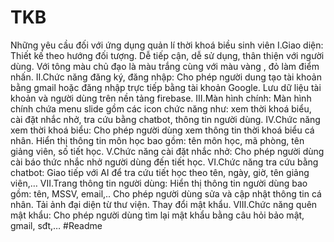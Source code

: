 # TKB
Những yêu cầu đối với ứng dụng quản lí thời khoá biều sinh viên
I.Giao diện:
Thiết kế theo hướng đối tượng.
Dễ tiếp cận, dễ sử dụng, thân thiện với người dùng.
Với tông màu chủ đạo là màu trắng cùng với màu vàng , đỏ làm điểm nhấn.
II.Chức năng đăng ký, đăng nhập:
Cho phép người dung tạo tài khoản bằng gmail hoặc đăng nhập trực tiếp bằng tài khoản Google.
Lưu dữ liệu tài khoản và người dùng trên nền tảng firebase.
III.Màn hình chính:
Màn hình chính chứa menu slide gồm các icon chức năng như: xem thời khoá biểu, cài đặt nhắc nhở, tra cứu bằng chatbot, thông tin người dùng.
IV.Chức năng xem thời khoá biểu:
Cho phép người dùng xem thông tin thời khoá biểu cá nhân.
Hiển thị thông tin môn học bao gồm: tên môn học, mã phòng, tên giảng viên, số tiết học.
V.Chức năng cài đặt nhắc nhở:
Cho phép người dùng cài báo thức nhắc nhở người dùng đến tiết học.
VI.Chức năng tra cứu bằng chatbot:
Giao tiếp với AI để tra cứu tiết học theo tên, ngày, giờ, tên giảng viên,…
VII.Trang thông tin người dùng:
Hiển thị thông tin người dùng bao gồm: tên, MSSV, email,..
Cho phép người dùng sửa và cập nhật thông tin cá nhân.
Tải ảnh đại diện từ thư viện.
Thay đổi mật khẩu.
VIII.Chức năng quên mật khẩu:
Cho phép người dùng tìm lại mật khẩu bằng câu hỏi bảo mật, gmail, sđt,…
#Readme
